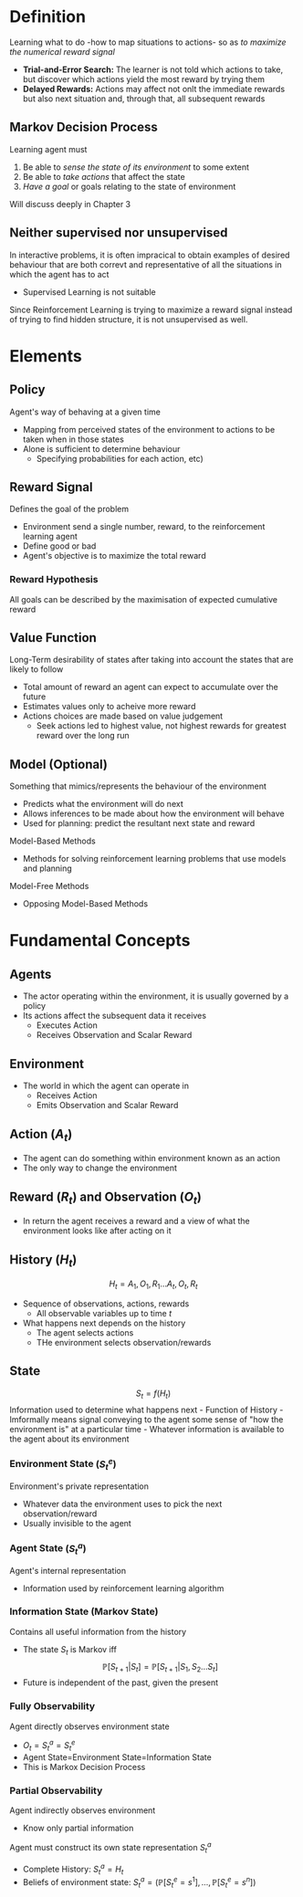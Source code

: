 # Definition
Learning what to do -how to map situations to actions- so as *to maximize the numerical reward signal*
- **Trial-and-Error Search:** The learner is not told which actions to take, but discover which actions yield the most reward by trying them
- **Delayed Rewards:** Actions may affect not onlt the immediate rewards but also next situation and, through that, all subsequent rewards

## Markov Decision Process
Learning agent must 
1) Be able to *sense the state of its environment* to some extent
2) Be able to *take actions* that affect the state
3) *Have a goal* or goals relating to the state of environment

Will discuss deeply in Chapter 3

## Neither supervised nor unsupervised
In interactive problems, it is often impracical to obtain examples of desired behaviour that are both correvt and representative of all the situations in which the agent has to act
- Supervised Learning is not suitable

Since Reinforcement Learning is trying to maximize a reward signal instead of trying to find hidden structure, it is not unsupervised as well.

# Elements
## Policy
Agent's way of behaving at a given time
- Mapping from perceived states of the environment to actions to be taken when in those states
- Alone is sufficient to determine behaviour
	- Specifying probabilities for each action, etc)

## Reward Signal
Defines the goal of the problem
- Environment send a single number, reward, to the reinforcement learning agent
- Define good or bad
- Agent's objective is to maximize the total reward

### Reward Hypothesis
All goals can be described by the maximisation of expected cumulative reward

## Value Function
Long-Term desirability of states after taking into account the states that are likely to follow
- Total amount of reward an agent can expect to accumulate over the future
- Estimates values only to acheive more reward
- Actions choices are made based on value judgement
	- Seek actions led to highest value, not highest rewards for greatest reward over the long run

## Model (Optional)
Something that mimics/represents the behaviour of the environment
- Predicts what the environment will do next
- Allows inferences to be made about how the environment will behave
- Used for planning: predict the resultant next state and reward

Model-Based Methods
- Methods for solving reinforcement learning problems that use models and planning

Model-Free Methods
- Opposing Model-Based Methods

# Fundamental Concepts
## Agents
- The actor operating within the environment, it is usually governed by a policy
- Its actions affect the subsequent data it receives
	- Executes Action
	- Receives Observation and Scalar Reward

## Environment
- The world in which the agent can operate in
	- Receives Action
	- Emits Observation and Scalar Reward

## Action $(A_{t})$
- The agent can do something within environment known as an action
- The only way to change the environment

## Reward $(R_{t})$ and Observation $(O_{t})$
- In return the agent receives a reward and a view of what the environment looks like after acting on it

## History $(H_{t})$
$$H_{t}=A_{1}, O_{1}, R_{1}\dots A_{t}, O_{t}, R_{t}$$
- Sequence of observations, actions, rewards
	- All observable variables up to time $t$
- What happens next depends on the history
	- The agent selects actions
	- THe environment selects observation/rewards

## State
$$S_{t}=f(H_{t})$$
Information used to determine what happens next
	- Function of History
	- Imformally means signal conveying to the agent some sense of "how the environment is" at a particular time
	- Whatever information is available to the agent about its environment

### Environment State $(S^{e}_{t})$
Environment's private representation
- Whatever data the environment uses to pick the next observation/reward
- Usually invisible to the agent

### Agent State $(S^{a}_{t})$
Agent's internal representation
- Information used by reinforcement learning algorithm

### Information State (Markov State)
Contains all useful information from the history
- The state $S_{t}$ is Markov iff
$$\mathbb{P}[S_{t+1}|S_{t}]=\mathbb{P}[S_{t+1}| S_{1}, S_{2}\dots S_{t}]$$
- Future is independent of the past, given the present

### Fully Observability
Agent directly observes environment state
- $O_{t}=S^{a}_{t}=S^{e}_{t}$
- Agent State=Environment State=Information State
- This is Markox Decision Process

### Partial Observability
Agent indirectly observes environment
- Know only partial information

Agent must construct its own state representation $S^{a}_{t}$
- Complete History: $S^{a}_{t}=H_{t}$
- Beliefs of environment state: $S^{a}_{t}=(\mathbb{P}[S^{e}_{t}=s^{1}],\dots,\mathbb{P}[S^{e}_{t}=s^{n}])$


